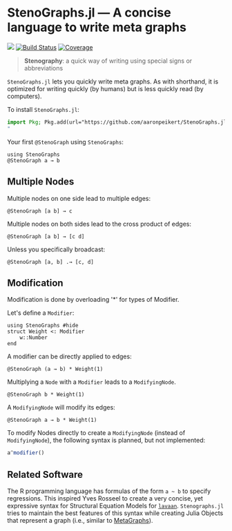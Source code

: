 <!-- README.md is generated from docs/src/README.md. Please edit that file and rebuild with `cd docs/ && julia make_readme.jl`-->

# StenoGraphs.jl ― A concise language to write meta graphs

<!-- badges: start -->

[![](https://img.shields.io/badge/docs-dev-blue.svg)](https://aaronpeikert.github.io/StenoGraphs.jl/dev)
[![Build Status](https://github.com/aaronpeikert/Semi.jl/actions/workflows/CI.yml/badge.svg?branch=main)](https://github.com/aaronpeikert/Semi.jl/actions/workflows/CI.yml?query=branch%3Amain)
[![Coverage](https://codecov.io/gh/aaronpeikert/Semi.jl/branch/main/graph/badge.svg)](https://codecov.io/gh/aaronpeikert/Semi.jl)

<!-- badges: end -->

> **Stenography**: a quick way of writing using special signs or abbreviations

`StenoGraphs.jl` lets you quickly write meta graphs.
As with shorthand, it is optimized for writing quickly (by humans) but is less quickly read (by computers).

To install `StenoGraphs.jl`:

```julia
import Pkg; Pkg.add(url="https://github.com/aaronpeikert/StenoGraphs.jl.git")
"
```

Your first `@StenoGraph` using `StenoGraphs`:

```@example 1
using StenoGraphs
@StenoGraph a → b
```

## Multiple Nodes

Multiple nodes on one side lead to multiple edges:

```@example 1
@StenoGraph [a b] → c
```

Multiple nodes on both sides lead to the cross product of edges:

```@example 1
@StenoGraph [a b] → [c d]
```

Unless you specifically broadcast:

```@example 1
@StenoGraph [a, b] .→ [c, d]
```

## Modification


Modification is done by overloading '*' for types of Modifier.

Let's define a `Modifier`:

```@example mod
using StenoGraphs #hide
struct Weight <: Modifier
    w::Number
end
```

A modifier can be directly applied to edges:

```@example mod
@StenoGraph (a → b) * Weight(1)
```

Multiplying a `Node` with a `Modifier` leads to a `ModifyingNode`.

```@example mod
@StenoGraph b * Weight(1)
```

A `ModifyingNode` will modify its edges:

```@example mod
@StenoGraph a → b * Weight(1)
```

To modify Nodes directly to create a `ModifyingNode` (instead of `ModifyingNode`), the following syntax is planned, but not implemented:

```julia
a^modifier()
```

## Related Software

The R programming language has formulas of the form `a ~ b` to specify regressions.
This inspired Yves Rosseel to create a very concise, yet expressive syntax for Structural Equation Models for [`lavaan`](https://lavaan.ugent.be/tutorial/syntax1.html).
`Stenographs.jl` tries to maintain the best features of this syntax while creating Julia Objects that represent a graph (i.e., similar to [MetaGraphs](https://github.com/JuliaGraphs/MetaGraphs.jl)).

